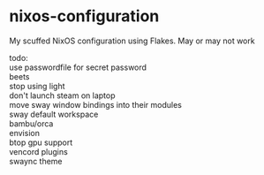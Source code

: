 # nixos-configuration
My scuffed NixOS configuration using Flakes. May or may not work 

todo:<br> 
  use passwordfile for secret password<br>
	beets<br>
	stop using light<br>
	don't launch steam on laptop<br>
	move sway window bindings into their modules<br>
	sway default workspace<br>
	bambu/orca<br>
	envision<br>
	btop gpu support<br>
  vencord plugins<br>
  swaync theme<br>
